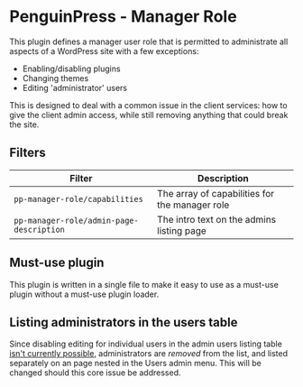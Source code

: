 # PenguinPress - Manager Role
This plugin defines a manager user role that is permitted to administrate all aspects of a WordPress site with a few exceptions:

* Enabling/disabling plugins
* Changing themes
* Editing 'administrator' users

This is designed to deal with a common issue in the client services: how to give the client admin access, while still removing anything that could break the site.

## Filters

| Filter                                   | Description                                    |
| ---------------------------------------- | ---------------------------------------------- |
| `pp-manager-role/capabilities`           | The array of capabilities for the manager role |
| `pp-manager-role/admin-page-description` | The intro text on the admins listing page      |




## Must-use plugin
This plugin is written in a single file to make it easy to use as a must-use plugin without a must-use plugin loader.

## Listing administrators in the users table
Since disabling editing for individual users in the admin users listing table [isn't currently possible](https://core.trac.wordpress.org/ticket/35806#ticket), administrators are _removed_ from the list, and listed separately on an page nested in the Users admin menu. This will be changed should this core issue be addressed.
